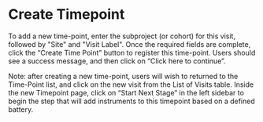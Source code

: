 # Create Timepoint

To add a new time-point, enter the subproject (or cohort) for this visit, followed by "Site" and "Visit Label". Once the required fields are complete, click the “Create Time Point” button to register this time-point. Users should see a success message, and then click on “Click here to continue”. 

Note: after creating a new time-point, users will wish to returned to the Time-Point list, and click on the new visit from the List of Visits table.  Inside the new Timepoint page, click on “Start Next Stage” in the left sidebar to begin the step that will add instruments to this timepoint based on a defined battery.
